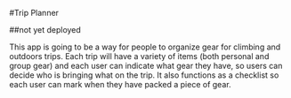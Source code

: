 #Trip Planner

##not yet deployed

This app is going to be a way for people to organize gear for climbing and outdoors trips. Each trip will have a variety of items (both personal and group gear) and each user can indicate what gear they have, so users can decide who is bringing what on the trip. It also functions as a checklist so each user can mark when they have packed a piece of gear.

